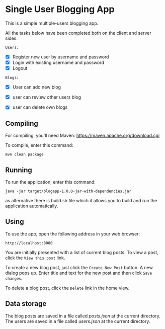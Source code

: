 # Single User Blogging App

This is a simple multiple-users blogging app.

All the tasks below have been completed both on the client and server sides.

`Users:`

- [x] Register new user by username and password
- [x] Login with existing username and password
- [x] Logout

`Blogs:`

- [x] User can add new blog
- [x] user can review other users blog
- [x] user can delete own blogs


## Compiling

For compiling, you'll need Maven: https://maven.apache.org/download.cgi

To compile, enter this command:

```
mvn clean package
```

## Running

To run the application, enter this command:

```
java -jar target/blogapp-1.0.0-jar-with-dependencies.jar
```

as alternative there is build.sh file which it allows you to build and run the application automatically.

## Using

To use the app, open the following address in your web browser:

    http://localhost:8080

You are initially presented with a list of current blog posts. To view a post, click the `View this post` link.

To create a new blog post, just click the `Create New Post` button. A new dialog pops up. Enter title and text for the new post and then click `Save changes`.

To delete a blog post, click the `Delete` link in the home view.

## Data storage

The blog posts are saved in a file called *posts.json* at the current directory.
The users are saved in a file called *users.json* at the current directory.